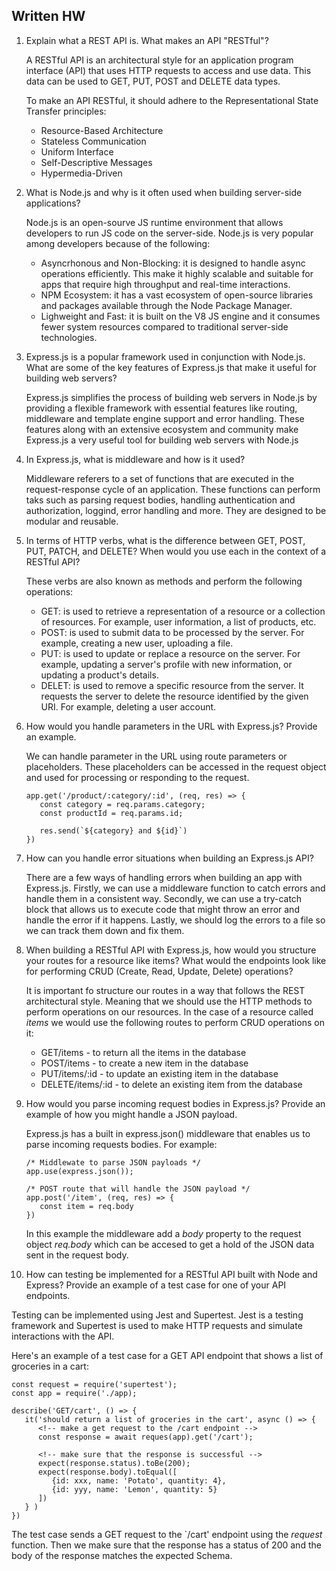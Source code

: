 ## Written HW

1. Explain what a REST API is. What makes an API "RESTful"?

   A RESTful API is an architectural style for an application program interface (API) that uses HTTP requests to access and use data. This data can be used to GET, PUT, POST and DELETE data types.

   To make an API RESTful, it should adhere to the Representational State Transfer principles:

   - Resource-Based Architecture
   - Stateless Communication
   - Uniform Interface
   - Self-Descriptive Messages
   - Hypermedia-Driven

2. What is Node.js and why is it often used when building server-side applications?

   Node.js is an open-sourve JS runtime environment that allows developers to run JS code on the server-side. Node.js is very popular among developers because of the following:

   - Asyncrhonous and Non-Blocking: it is designed to handle async operations efficiently. This make it highly scalable and suitable for apps that require high throughput and real-time interactions.
   - NPM Ecosystem: it has a vast ecosystem of open-source libraries and packages available through the Node Package Manager.
   - Lighweight and Fast: it is built on the V8 JS engine and it consumes fewer system resources compared to traditional server-side technologies.

3. Express.js is a popular framework used in conjunction with Node.js. What are some of the key features of Express.js that make it useful for building web servers?

   Express.js simplifies the process of building web servers in Node.js by providing a flexible framework with essential features like routing, middleware and template engine support and error handling. These features along with an extensive ecosystem and community make Express.js a very useful tool for building web servers with Node.js

4. In Express.js, what is middleware and how is it used?

   Middleware referers to a set of functions that are executed in the request-response cycle of an application. These functions can perform taks such as parsing request bodies, handling authentication and authorization, loggind, error handling and more. They are designed to be modular and reusable.

5. In terms of HTTP verbs, what is the difference between GET, POST, PUT, PATCH, and DELETE? When would you use each in the context of a RESTful API?

   These verbs are also known as methods and perform the following operations:

   - GET: is used to retrieve a representation of a resource or a collection of resources. For example, user information, a list of products, etc.
   - POST: is used to submit data to be processed by the server. For example, creating a new user, uploading a file.
   - PUT: is used to update or replace a resource on the server. For example, updating a server's profile with new information, or updating a product's details.
   - DELET: is used to remove a specific resource from the server. It requests the server to delete the resource identified by the given URI. For example, deleting a user account.

6. How would you handle parameters in the URL with Express.js? Provide an example.

   We can handle parameter in the URL using route parameters or placeholders. These placeholders can be accessed in the request object and used for processing or responding to the request.

   ```
   app.get('/product/:category/:id', (req, res) => {
      const category = req.params.category;
      const productId = req.params.id;

      res.send(`${category} and ${id}`)
   })
   ```

7. How can you handle error situations when building an Express.js API?

   There are a few ways of handling errors when building an app with Express.js. Firstly, we can use a middleware function to catch errors and handle them in a consistent way. Secondly, we can use a try-catch block that allows us to execute code that might throw an error and handle the error if it happens. Lastly, we should log the errors to a file so we can track them down and fix them.

8. When building a RESTful API with Express.js, how would you structure your routes for a resource like items? What would the endpoints look like for performing CRUD (Create, Read, Update, Delete) operations?

   It is important fo structure our routes in a way that follows the REST architectural style. Meaning that we should use the HTTP methods to perform operations on our resources. In the case of a resource called _items_ we would use the following routes to perform CRUD operations on it:

   - GET/items - to return all the items in the database
   - POST/items - to create a new item in the database
   - PUT/items/:id - to update an existing item in the database
   - DELETE/items/:id - to delete an existing item from the database

9. How would you parse incoming request bodies in Express.js? Provide an example of how you might handle a JSON payload.

   Express.js has a built in express.json() middleware that enables us to parse incoming requests bodies. For example:

   ```
   /* Middlewate to parse JSON payloads */
   app.use(express.json());

   /* POST route that will handle the JSON payload */
   app.post('/item', (req, res) => {
      const item = req.body
   })
   ```

   In this example the middleware add a _body_ property to the request object _req.body_ which can be accesed to get a hold of the JSON data sent in the request body.

10. How can testing be implemented for a RESTful API built with Node and Express? Provide an example of a test case for one of your API endpoints.

Testing can be implemented using Jest and Supertest. Jest is a testing framework and Supertest is used to make HTTP requests and simulate interactions with the API.

Here's an example of a test case for a GET API endpoint that shows a list of groceries in a cart:

```
const request = require('supertest');
const app = require('./app);

describe('GET/cart', () => {
   it('should return a list of groceries in the cart', async () => {
      <!-- make a get request to the /cart endpoint -->
      const response = await reques(app).get('/cart');

      <!-- make sure that the response is successful -->
      expect(response.status).toBe(200);
      expect(response.body).toEqual([
         {id: xxx, name: 'Potato', quantity: 4},
         {id: yyy, name: 'Lemon', quantity: 5}
      ])
   } )
})
```

The test case sends a GET request to the `/cart' endpoint using the _request_ function. Then we make sure that the response has a status of 200 and the body of the response matches the expected Schema.
